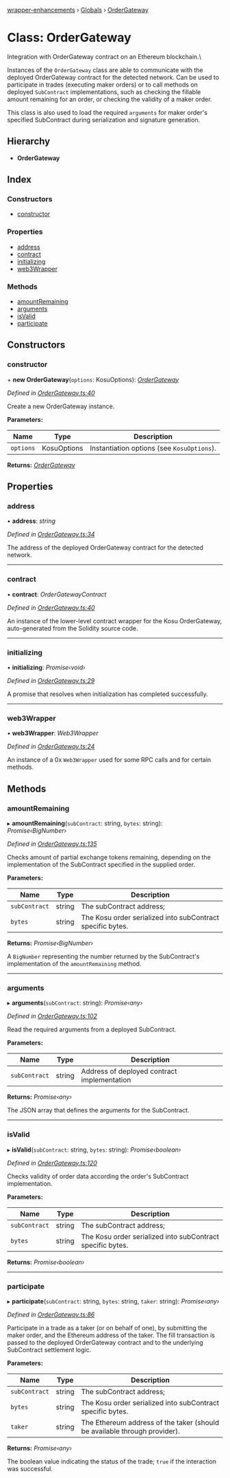 [wrapper-enhancements](../README.md) › [Globals](../globals.md) › [OrderGateway](ordergateway.md)

# Class: OrderGateway

Integration with OrderGateway contract on an Ethereum blockchain.\

Instances of the `OrderGateway` class are able to communicate with the deployed
OrderGateway contract for the detected network. Can be used to participate in
trades (executing maker orders) or to call methods on deployed `SubContract`
implementations, such as checking the fillable amount remaining for an order,
or checking the validity of a maker order.

This class is also used to load the required `arguments` for maker order's
specified SubContract during serialization and signature generation.

## Hierarchy

-   **OrderGateway**

## Index

### Constructors

-   [constructor](ordergateway.md#constructor)

### Properties

-   [address](ordergateway.md#address)
-   [contract](ordergateway.md#contract)
-   [initializing](ordergateway.md#initializing)
-   [web3Wrapper](ordergateway.md#web3wrapper)

### Methods

-   [amountRemaining](ordergateway.md#amountremaining)
-   [arguments](ordergateway.md#arguments)
-   [isValid](ordergateway.md#isvalid)
-   [participate](ordergateway.md#participate)

## Constructors

### constructor

\+ **new OrderGateway**(`options`: KosuOptions): _[OrderGateway](ordergateway.md)_

_Defined in [OrderGateway.ts:40](https://github.com/ParadigmFoundation/kosu-monorepo/blob/67119cd9/packages/kosu-wrapper-enhancements/src/OrderGateway.ts#L40)_

Create a new OrderGateway instance.

**Parameters:**

| Name      | Type        | Description                                |
| --------- | ----------- | ------------------------------------------ |
| `options` | KosuOptions | Instantiation options (see `KosuOptions`). |

**Returns:** _[OrderGateway](ordergateway.md)_

## Properties

### address

• **address**: _string_

_Defined in [OrderGateway.ts:34](https://github.com/ParadigmFoundation/kosu-monorepo/blob/67119cd9/packages/kosu-wrapper-enhancements/src/OrderGateway.ts#L34)_

The address of the deployed OrderGateway contract for the detected network.

---

### contract

• **contract**: _OrderGatewayContract_

_Defined in [OrderGateway.ts:40](https://github.com/ParadigmFoundation/kosu-monorepo/blob/67119cd9/packages/kosu-wrapper-enhancements/src/OrderGateway.ts#L40)_

An instance of the lower-level contract wrapper for the Kosu OrderGateway,
auto-generated from the Solidity source code.

---

### initializing

• **initializing**: _Promise‹void›_

_Defined in [OrderGateway.ts:29](https://github.com/ParadigmFoundation/kosu-monorepo/blob/67119cd9/packages/kosu-wrapper-enhancements/src/OrderGateway.ts#L29)_

A promise that resolves when initialization has completed successfully.

---

### web3Wrapper

• **web3Wrapper**: _Web3Wrapper_

_Defined in [OrderGateway.ts:24](https://github.com/ParadigmFoundation/kosu-monorepo/blob/67119cd9/packages/kosu-wrapper-enhancements/src/OrderGateway.ts#L24)_

An instance of a 0x `Web3Wrapper` used for some RPC calls and for certain
methods.

## Methods

### amountRemaining

▸ **amountRemaining**(`subContract`: string, `bytes`: string): _Promise‹BigNumber›_

_Defined in [OrderGateway.ts:135](https://github.com/ParadigmFoundation/kosu-monorepo/blob/67119cd9/packages/kosu-wrapper-enhancements/src/OrderGateway.ts#L135)_

Checks amount of partial exchange tokens remaining, depending on the
implementation of the SubContract specified in the supplied order.

**Parameters:**

| Name          | Type   | Description                                                |
| ------------- | ------ | ---------------------------------------------------------- |
| `subContract` | string | The subContract address;                                   |
| `bytes`       | string | The Kosu order serialized into subContract specific bytes. |

**Returns:** _Promise‹BigNumber›_

A `BigNumber` representing the number returned by the SubContract's
implementation of the `amountRemaining` method.

---

### arguments

▸ **arguments**(`subContract`: string): _Promise‹any›_

_Defined in [OrderGateway.ts:102](https://github.com/ParadigmFoundation/kosu-monorepo/blob/67119cd9/packages/kosu-wrapper-enhancements/src/OrderGateway.ts#L102)_

Read the required arguments from a deployed SubContract.

**Parameters:**

| Name          | Type   | Description                                 |
| ------------- | ------ | ------------------------------------------- |
| `subContract` | string | Address of deployed contract implementation |

**Returns:** _Promise‹any›_

The JSON array that defines the arguments for the SubContract.

---

### isValid

▸ **isValid**(`subContract`: string, `bytes`: string): _Promise‹boolean›_

_Defined in [OrderGateway.ts:120](https://github.com/ParadigmFoundation/kosu-monorepo/blob/67119cd9/packages/kosu-wrapper-enhancements/src/OrderGateway.ts#L120)_

Checks validity of order data according the order's SubContract implementation.

**Parameters:**

| Name          | Type   | Description                                                |
| ------------- | ------ | ---------------------------------------------------------- |
| `subContract` | string | The subContract address;                                   |
| `bytes`       | string | The Kosu order serialized into subContract specific bytes. |

**Returns:** _Promise‹boolean›_

---

### participate

▸ **participate**(`subContract`: string, `bytes`: string, `taker`: string): _Promise‹any›_

_Defined in [OrderGateway.ts:86](https://github.com/ParadigmFoundation/kosu-monorepo/blob/67119cd9/packages/kosu-wrapper-enhancements/src/OrderGateway.ts#L86)_

Participate in a trade as a taker (or on behalf of one), by submitting the
maker order, and the Ethereum address of the taker. The fill transaction
is passed to the deployed OrderGateway contract and to the underlying
SubContract settlement logic.

**Parameters:**

| Name          | Type   | Description                                                               |
| ------------- | ------ | ------------------------------------------------------------------------- |
| `subContract` | string | The subContract address;                                                  |
| `bytes`       | string | The Kosu order serialized into subContract specific bytes.                |
| `taker`       | string | The Ethereum address of the taker (should be available through provider). |

**Returns:** _Promise‹any›_

The boolean value indicating the status of the trade; `true` if the interaction was successful.
